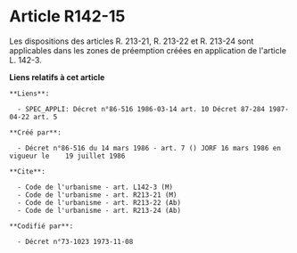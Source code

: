 # Article R142-15

Les dispositions des articles R. 213-21, R. 213-22 et R. 213-24 sont applicables dans les zones de préemption créées en
application de l'article L. 142-3.

**Liens relatifs à cet article**

	**Liens**:

	  - SPEC_APPLI: Décret n°86-516 1986-03-14 art. 10 Décret 87-284 1987-04-22 art. 5

	**Créé par**:

	  - Décret n°86-516 du 14 mars 1986 - art. 7 () JORF 16 mars 1986 en vigueur le    19 juillet 1986

	**Cite**:

	  - Code de l'urbanisme - art. L142-3 (M)
	  - Code de l'urbanisme - art. R213-21 (M)
	  - Code de l'urbanisme - art. R213-22 (Ab)
	  - Code de l'urbanisme - art. R213-24 (Ab)

	**Codifié par**:

	  - Décret n°73-1023 1973-11-08
